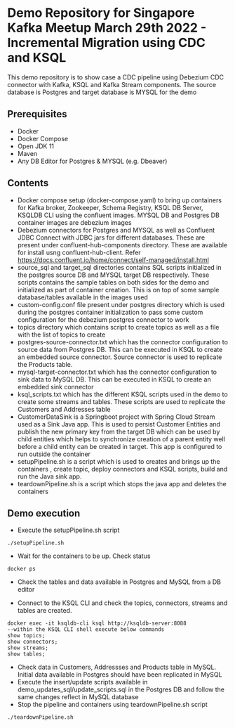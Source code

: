# Demo Repository for Singapore Kafka Meetup March 29th 2022 - Incremental Migration using CDC and KSQL

This demo repository is to show case a CDC pipeline using Debezium CDC connector with Kafka, KSQL and Kafka Stream components. The source database is Postgres and target database is MYSQL for the demo

## Prerequisites
- Docker
- Docker Compose
- Open JDK 11
- Maven 
- Any DB Editor for Postgres & MYSQL (e.g. Dbeaver)

## Contents

- Docker compose setup (docker-compose.yaml) to bring up containers for Kafka broker, Zookeeper, Schema Registry, KSQL DB Server, KSQLDB CLI using the confluent images.  MYSQL DB and Postgres DB container images are debezium images
- Debezium connectors for Postgres and MYSQL as well as Confluent JDBC Connect with JDBC jars for different databases. These are present under confluent-hub-components directory. These are available for install usng confluent-hub-client. Refer https://docs.confluent.io/home/connect/self-managed/install.html 
- source_sql and target_sql directories contains SQL scripts initialized in the postgres source DB and MYSQL target DB respectively. These scripts contains the sample tables on both sides for the demo and initialized as part of container creation. This is on top of some sample database/tables available in the images used
- custom-config.conf file present under postgres directory which is used during the postgres container initialization to pass some custom configuration for the debezium postgres connector to work
- topics directory which contains script to create topics as well as a file with the list of topics to create
- postgres-source-connector.txt which has the connector configuration to source data from Postgres DB. This can be executed in KSQL to create an embedded source connector. Source connector is used to replicate the Products table.
- mysql-target-connector.txt which has the connector configuration to sink data to MySQL DB. This can be executed in KSQL to create an embedded sink connector
- ksql_scripts.txt which has the different KSQL scripts used in the demo to create some streams and tables. These scripts are used to replicate the Customers and Addresses table 
- CustomerDataSink is a Springboot project with Spring Cloud Stream used as a Sink Java app. This is used to persist Customer Entities and publish the new primary key from the target DB which can be used by child entities which helps to synchronize creation of a parent entity well before a child entity can be created in target. This app is configured to run outside the container 
- setupPipeline.sh is a script which is used to creates and brings up the containers , create topic, deploy connectors and KSQL scripts, build and run the Java sink app. 
- teardownPipeline.sh is a script which stops the java app and deletes the containers

## Demo execution
- Execute the setupPipeline.sh script
```
./setupPipeline.sh
```
- Wait for the containers to be up. Check status 
```
docker ps
```
- Check the tables and data available in Postgres and MySQL from a DB editor

- Connect to the KSQL CLI and check the topics, connectors, streams and tables are created. 
```
docker exec -it ksqldb-cli ksql http://ksqldb-server:8088
--within the KSQL CLI shell execute below commands
show topics;
show connectors;
show streams;
show tables;
```

- Check data in Customers, Addressses and Products table in MySQL. Initial data available in Postgres should have been replicated in MySQL
- Execute the insert/update scripts available in demo_updates_sql/update_scripts.sql in the Postgres DB and follow the same changes reflect in MySQL database
- Stop the pipeline and containers using teardownPipeline.sh script

```
./teardownPipeline.sh
```


